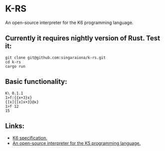 K-RS
=======

An open-source interpreter for the K6 programming language.

Currently it requires nightly version of Rust. 
Test it:
----------------------------------------------

``` 
git clone git@github.com:singaraiona/k-rs.git
cd k-rs
cargo run
```

Basic functionality:
--------------------

```
K\ 0.1.1
1>f:{{x+3}x}
{[x]{[x]x+3}@x}
1>f 12
15
```

Links: 
------

* [K6 specification.](http://www.kparc.com)
* [An open-source interpreter for the K5 programming language.](http://git@github.com:JohnEarnest/ok.git)